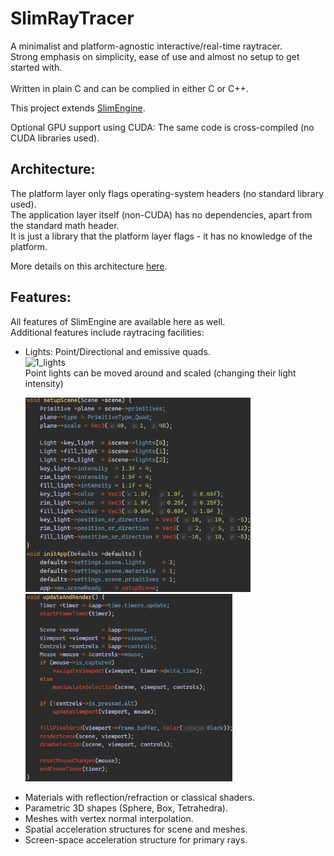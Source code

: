 # SlimRayTracer

A minimalist and platform-agnostic interactive/real-time raytracer.<br>
Strong emphasis on simplicity, ease of use and almost no setup to get started with.<br>  
Written in plain C and can be complied in either C or C++.<br>

This project extends [SlimEngine](https://github.com/HardCoreCodin/SlimEngine).

Optional GPU support using CUDA: The same code is cross-compiled (no CUDA libraries used).<br>

Architecture:
-
The platform layer only flags operating-system headers (no standard library used).<br>
The application layer itself (non-CUDA) has no dependencies, apart from the standard math header.<br>
It is just a library that the platform layer flags - it has no knowledge of the platform.<br>

More details on this architecture [here](https://youtu.be/Ev_TeQmus68).

Features:
-
All features of SlimEngine are available here as well.<br>
Additional features include raytracing facilities:<br>

* Lights: Point/Directional and emissive quads.<br>
  <img src="src/examples/1_lights.gif" alt="1_lights" height="360"><br>
  Point lights can be moved around and scaled (changing their light intensity)<br>
  <p float="left">
    <img src="src/examples/1_lights_scene_setup_c.png" alt="1_lights_scene_setup_code" width="360">
    <img src="src/examples/1_lights_update_and_render_c.png" alt="1_lights_update_and_render_code" height="300">
  </p>
* Materials with reflection/refraction or classical shaders.<br>
* Parametric 3D shapes (Sphere, Box, Tetrahedra).<br>
* Meshes with vertex normal interpolation.<br>
* Spatial acceleration structures for scene and meshes.<br>
* Screen-space acceleration structure for primary rays.<br>

